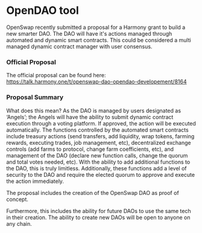 # OpenDAO tool

OpenSwap recently submitted a proposal for a Harmony grant to build a new smarter DAO. The DAO will have it's actions managed through automated and dynamic smart contracts. This could be considered a multi managed dynamic contract manager with user consensus.

### Official Proposal

The official proposal can be found here: [https://talk.harmony.one/t/openswap-dao-opendao-developement/8164 ](https://talk.harmony.one/t/openswap-dao-opendao-developement/8164)

### Proposal Summary

What does this mean? As the DAO is managed by users designated as ‘Angels’; the Angels will have the ability to submit dynamic contract execution through a voting platform. If approved, the action will be executed automatically. The functions controlled by the automated smart contracts include treasury actions (send transfers, add liquidity, wrap tokens, farming rewards, executing trades, job management, etc), decentralized exchange controls (add farms to protocol, change farm coefficients, etc), and management of the DAO (declare new function calls, change the quorum and total votes needed, etc). With the ability to add additional functions to the DAO, this is truly limitless. Additionally, these functions add a level of security to the DAO and require the elected quorum to approve and execute the action immediately.

The proposal includes the creation of the OpenSwap DAO as proof of concept.&#x20;

Furthermore, this includes the ability for future DAOs to use the same tech in their creation. The ability to create new DAOs will be open to anyone on any chain.

